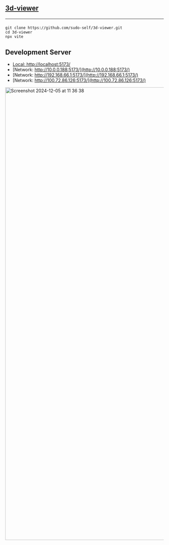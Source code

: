 ## <a href="https://sudo-3d.vercel.app">3d-viewer</a><hr>

```
git clone https://github.com/sudo-self/3d-viewer.git
cd 3d-viewer
npx vite
```
## Development Server

- [Local: http://localhost:5173/](http://localhost:5173/)
- [Network: http://10.0.0.188:5173/](http://10.0.0.188:5173/)
- [Network: http://192.168.66.1:5173/](http://192.168.66.1:5173/)
- [Network: http://100.72.86.126:5173/](http://100.72.86.126:5173/)

<img width="1438" alt="Screenshot 2024-12-05 at 11 36 38" src="https://github.com/user-attachments/assets/00001564-070c-41ed-b42e-13c7ab0617ef">

